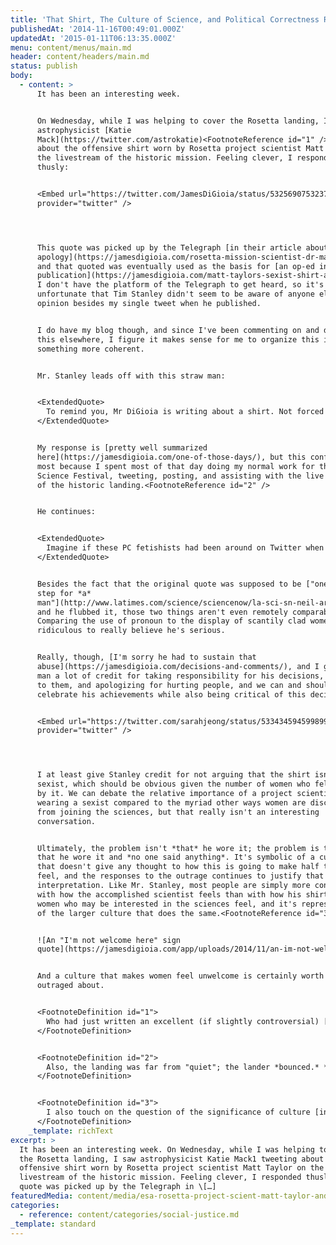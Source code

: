 ```yaml
---
title: 'That Shirt, The Culture of Science, and Political Correctness Run Amok'
publishedAt: '2014-11-16T00:49:01.000Z'
updatedAt: '2015-01-11T06:13:35.000Z'
menu: content/menus/main.md
header: content/headers/main.md
status: publish
body:
  - content: >
      It has been an interesting week.


      On Wednesday, while I was helping to cover the Rosetta landing, I saw
      astrophysicist [Katie
      Mack](https://twitter.com/astrokatie)<FootnoteReference id="1" /> tweeting
      about the offensive shirt worn by Rosetta project scientist Matt Taylor on
      the livestream of the historic mission. Feeling clever, I responded
      thusly:


      <Embed url="https://twitter.com/JamesDiGioia/status/532569075323777024"
      provider="twitter" />




      This quote was picked up by the Telegraph [in their article about Taylor's
      apology](https://jamesdigioia.com/rosetta-mission-scientist-dr-matt-taylor-cries-during-apology-over-offensive-shirt/),
      and that quoted was eventually used as the basis for [an op-ed in the same
      publication](https://jamesdigioia.com/matt-taylors-sexist-shirt-and-the-day-political-correctness-officially-went-mad/).
      I don't have the platform of the Telegraph to get heard, so it's
      unfortunate that Tim Stanley didn't seem to be aware of anyone else's
      opinion besides my single tweet when he published.


      I do have my blog though, and since I've been commenting on and discussing
      this elsewhere, I figure it makes sense for me to organize this into
      something more coherent.


      Mr. Stanley leads off with this straw man:


      <ExtendedQuote>
        To remind you, Mr DiGioia is writing about a shirt. Not forced marriages in rural Pakistan but a guy wearing a tacky shirt with some ladies on it firing guns. And while that shirt was brutally occupying Mr DiGioia’s television screen like Germany invading Poland, a rocket was quietly touching down on a comet and making our dream of conquering the stars a little closer to reality. Wood? Trees? “You say potato, I say patriarchy.”
      </ExtendedQuote>


      My response is [pretty well summarized
      here](https://jamesdigioia.com/one-of-those-days/), but this confuses me
      most because I spent most of that day doing my normal work for the World
      Science Festival, tweeting, posting, and assisting with the live coverage
      of the historic landing.<FootnoteReference id="2" />


      He continues:


      <ExtendedQuote>
        Imagine if these PC fetishists had been around on Twitter when we landed on the moon: “One small step for man? And one giant leap backwards for women. #sexistpigs”. Would they have reduced Neil Armstrong to tears upon his return for enforcing heteronormativity with his masculinist rhetoric about stepping? I don’t doubt it. After all, what was done to Dr Taylor was plain vicious. At the crowning moment of his life’s work, exhausted and elated all at once, this poor – brilliant – man had to say sorry for putting back female advancement by several thousand years with his poor choice of clothes. The whole scenario is as insane as it is cruel.
      </ExtendedQuote>


      Besides the fact that the original quote was supposed to be ["one small
      step for *a*
      man"](http://www.latimes.com/science/sciencenow/la-sci-sn-neil-armstrong-one-small-step-for-a-man-20150605-story.html)
      and he flubbed it, those two things aren't even remotely comparable.
      Comparing the use of pronoun to the display of scantily clad women too
      ridiculous to really believe he's serious.


      Really, though, [I'm sorry he had to sustain that
      abuse](https://jamesdigioia.com/decisions-and-comments/), and I give the
      man a lot of credit for taking responsibility for his decisions, owning up
      to them, and apologizing for hurting people, and we can and should
      celebrate his achievements while also being critical of this decision.


      <Embed url="https://twitter.com/sarahjeong/status/533434594599899136"
      provider="twitter" />




      I at least give Stanley credit for not arguing that the shirt isn't
      sexist, which should be obvious given the number of women who felt put off
      by it. We can debate the relative importance of a project scientist
      wearing a sexist compared to the myriad other ways women are discouraged
      from joining the sciences, but that really isn't an interesting
      conversation.


      Ultimately, the problem isn't *that* he wore it; the problem is the fact
      that he wore it and *no one said anything*. It's symbolic of a culture
      that doesn't give any thought to how this is going to make half the world
      feel, and the responses to the outrage continues to justify that
      interpretation. Like Mr. Stanley, most people are simply more concerned
      with how the accomplished scientist feels than with how his shirt makes
      women who may be interested in the sciences feel, and it's representative
      of the larger culture that does the same.<FootnoteReference id="3" />


      ![An "I'm not welcome here" sign
      quote](https://jamesdigioia.com/app/uploads/2014/11/an-im-not-welcome-here-sign-quote.png)


      And a culture that makes women feel unwelcome is certainly worth getting
      outraged about.


      <FootnoteDefinition id="1">
        Who had just written an excellent (if slightly controversial) [review of the movie Interstellar](http://www.worldsciencefestival.com/2014/11/cinema-peer-review-astrophysicist-katie-mack-reviews-interstellar/) for the World Science Festival.
      </FootnoteDefinition>


      <FootnoteDefinition id="2">
        Also, the landing was far from "quiet"; the lander *bounced.* **[Twice](http://www.space.com/27761-philae-comet-landing-bounces-first-photos.html)**. Maybe if he was paying attention to the landing instead of being outraged by outrage, he would have known that. (CWIDT?)
      </FootnoteDefinition>


      <FootnoteDefinition id="3">
        I also touch on the question of the significance of culture [in the comments under the apology](https://jamesdigioia.com/rosetta-mission-scientist-dr-matt-taylor-cries-during-apology-over-offensive-shirt/).
      </FootnoteDefinition>
    _template: richText
excerpt: >
  It has been an interesting week. On Wednesday, while I was helping to cover
  the Rosetta landing, I saw astrophysicist Katie Mack1 tweeting about the
  offensive shirt worn by Rosetta project scientist Matt Taylor on the
  livestream of the historic mission. Feeling clever, I responded thusly: This
  quote was picked up by the Telegraph in \[…]
featuredMedia: content/media/esa-rosetta-project-scient-matt-taylor-and-his-shirt.md
categories:
  - reference: content/categories/social-justice.md
_template: standard
---
```



